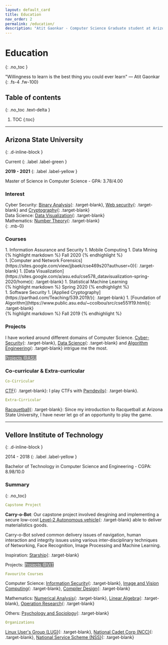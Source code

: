 ```yaml
---
layout: default_card
title: Education
nav_order: 2
permalink: /education/
description: "Atit Gaonkar - Computer Science Graduate student at Arizona State University with focus on Cyber-security. Worked on Binary and Web Exploitation."
---
```


# Education
{: .no_toc }


"Willingness to learn is the best thing you could ever learn" ― Atit Gaonkar
{: .fs-4 .fw-100}


## Table of contents
{: .no_toc .text-delta }

1. TOC
{:toc}

---


## Arizona State University
{: .d-inline-block }

Current
{: .label .label-green }

**2019 - 2021**
{: .label .label-yellow }

<!-- [![Arizona State University][Arizona-State-University-img]{: .img-responsive .logo .d-inline-block .col-6 .logo-link width="10%"}][Arizona-State-University-link]

[Arizona-State-University-img]:  ../../assets/images/vit.png
[Arizona-State-University-link]:  https://www.asu.edu/ "Redirect to - Arizona State University"  -->

Master of Science in Computer Science - GPA: 3.78/4.00


### Interest

Cyber Security: [Binary Analysis](https://www.whitehatsec.com/glossary/content/binary-code-analysis){: .target-blank}, [Web security](https://en.wikipedia.org/wiki/Web_application_security){: .target-blank} and [Cryptography](https://en.wikipedia.org/wiki/Cryptography){: .target-blank}
<br>
Data Science: [Data Visualization](https://en.wikipedia.org/wiki/Data_visualization){: .target-blank}
<br>
Mathematics: [Number Theory](https://en.wikipedia.org/wiki/Number_theory){: .target-blank}
<br>
{: .mb-0}

### Courses

<div class="bootstrap-iso">
<div class="row">
<div class="col-sm-12 col-lg-6 col-md-6 mb-2">
<div class="code-example" markdown="1">
1. Information Assurance and Security
1. Mobile Computing
1. Data Mining
</div>
{% highlight markdown %}
Fall 2020
{% endhighlight %}
</div>
<div class="col-sm-12 col-lg-6 col-md-6 mb-2">
<div class="code-example" markdown="1">
1. [Computer and Network Forensics](https://sites.google.com/view/jjbaek/cse469s20?authuser=0){: .target-blank}
1. [Data Visualization](https://sites.google.com/a/asu.edu/cse578_datavisualization-spring-2020/home){: .target-blank}
1. Statistical Machine Learning
</div>
{% highlight markdown %}
Spring 2020
{% endhighlight %}  
</div>
<div class="col-sm-12 col-lg-6 col-md-6 mb-2">
<div class="code-example" markdown="1">
1. Software Security
1. [Applied Cryptography](https://parthad.com/Teaching/539.2019/){: .target-blank}
1. [Foundation of Algorithm](https://www.public.asu.edu/~ccolbou/src/cse551f19.html){: .target-blank}
</div>
{% highlight markdown %}
Fall 2019
{% endhighlight %}
</div>
<div class="col-sm-12 col-lg-6 col-md-6 mb-2"></div>
</div>
</div>


### Projects

I have worked around different domains of Computer Science. [Cyber-Security](https://en.wikipedia.org/wiki/Computer_security){: .target-blank}, [Data Science](https://en.wikipedia.org/wiki/Data_science){: .target-blank} and [Algorithm Engineering](https://en.wikipedia.org/wiki/Algorithm_engineering){: .target-blank} intrigue me the most. 

<!-- [Projects](/projects/academics/@ASU){: .btn .btn-blue } -->
<a href="/projects/academics/@arizona-state-university" class="btn btn-blue no-mb" style="color:white; background-color: gray">Projects @ASU</a>

### Co-curricular & Extra-curricular
```yaml
Co-Cirricular
```

[CTF](https://en.wikipedia.org/wiki/Capture_the_flag){: .target-blank}: I play CTFs with [Pwndevils](https://pwndevils.com/){: .target-blank}.

```yaml
Extra-Cirricular
```

[Racquetball](https://en.wikipedia.org/wiki/Racquetball){: .target-blank}: Since my introduction to Racquetball at Arizona State University, I have never let go of an opportunity to play the game.

---

## Vellore Institute of Technology
{: .d-inline-block }

2014 - 2018
{: .label .label-yellow }

<!-- [![Vellore Institute of Technology][Vellore-Institute-of-Technology-img]{: .img-responsive .logo .d-inline-block .logo-link height="10%" width="10%"}][Vellore-Institute-of-Technology-link]

[Vellore-Institute-of-Technology-img]:  ../../assets/images/vit.png
[Vellore-Institute-of-Technology-link]:  https://vit.ac.in/ "Redirect to - Vellore Institute of Technology"  -->

Bachelor of Technology in Computer Science and Engineering - CGPA: 8.98/10.0


### Summary
{: .no_toc}

```yaml
Capstone Project
```
<strong>Carry-o-Bot</strong>: Our capstone project involved desgining and implementing a secure low-cost [Level-2 Autonomous vehicle](https://en.wikipedia.org/wiki/Self-driving_car){: .target-blank} able to deliver materialistics goods. 

Carry-o-Bot solved common delivery issues of navigation, human interaction and integrity issues using various inter-disciplinary techniques of Networking, Face Recognition, Image Processing and Machine Learning.

Inspiration: [Starship](https://www.starship.xyz/){: .target-blank} 

Projects: <a href="/projects/academics/@vellore-institute-of-technology" class="btn btn-blue mb-2" style="color:white; background-color: gray">Projects @VIT</a>


```yaml
Favourite Courses
```
Computer Science: [Information Security](https://en.wikipedia.org/wiki/Information_security){: .target-blank}, [Image and Vision Computing](https://en.wikipedia.org/wiki/Computer_vision){: .target-blank}, [Compiler Design](https://en.wikipedia.org/wiki/Compiler){: .target-blank}

Mathematics: [Numerical Analysis](https://en.wikipedia.org/wiki/Numerical_analysis){: .target-blank}, [Linear Algebra](https://en.wikipedia.org/wiki/Linear_algebra){: .target-blank}, [Operation Research](https://en.wikipedia.org/wiki/Operations_research){: .target-blank}

Others: [Psychology and Sociology](https://en.wikipedia.org/wiki/Psychology){: .target-blank}


```yaml
Organizations
```

[Linux User's Group (LUG)](https://sites.google.com/view/glugvitcc/home){: .target-blank}, [National Cadet Corp (NCC)](https://en.wikipedia.org/wiki/National_Cadet_Corps_(India)){: .target-blank}, [National Service Scheme (NSS)](https://en.wikipedia.org/wiki/National_Service_Scheme){: .target-blank}

<script src="https://code.jquery.com/jquery-3.4.1.slim.min.js" crossorigin="anonymous"></script>
<script src="https://cdn.jsdelivr.net/npm/popper.js@1.16.0/dist/umd/popper.min.js" crossorigin="anonymous"></script>
<script src="https://stackpath.bootstrapcdn.com/bootstrap/4.4.1/js/bootstrap.min.js" crossorigin="anonymous"></script>
<script src="https://unpkg.com/aos@next/dist/aos.js"></script>
<script>
  AOS.init();
  $(window).on('load', function() {
        $(window).scrollTop(0);
        $('.main-content-wrap').scrollTop(0);
        AOS.refresh();
        var $animation_elements = $('.bootstrap-iso');
        var $window = $(window);
        var window_height = $window.height();
        var window_top_position = $window.scrollTop();
        var window_bottom_position = (window_top_position + window_height); 
        $('.target-blank').attr('target','blank');
        $('pre').addClass("mb-0");
        $('p > a.no-mb').parent().addClass("mb-0");
        $('a > img').parent().addClass("image-link");
        $('img.logo-link').parent().attr('target','blank');
        $('.main-content-wrap').on('scroll', function() {
            console.log("Scrolled");
            $.each($animation_elements, function() {
                var $element = $(this);
                var element_height = $element.outerHeight();
                var element_top_position = $element.offset().top;
                var element_bottom_position = (element_top_position + element_height);
                if ((element_bottom_position >= window_top_position) && (element_top_position <= window_bottom_position)) {
                    $element.addClass('aos-animate');
                } else {
                    $element.removeClass('aos-animate');
                }
            });
        });
        $('.main-content-wrap')[0].scrollTop += 5;
        $('.main-content-wrap')[0].scrollTop -= 5;
  });
</script>